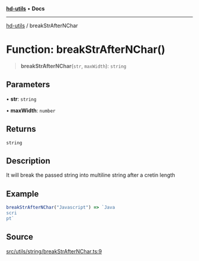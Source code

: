 [**hd-utils**](../README.md) • **Docs**

***

[hd-utils](../globals.md) / breakStrAfterNChar

# Function: breakStrAfterNChar()

> **breakStrAfterNChar**(`str`, `maxWidth`): `string`

## Parameters

• **str**: `string`

• **maxWidth**: `number`

## Returns

`string`

## Description

It will break the passed string into multiline string after a cretin length

## Example

```ts
breakStrAfterNChar("Javascript") => `Java
scri
pt`
```

## Source

[src/utils/string/breakStrAfterNChar.ts:9](https://github.com/AhmadHddad/h-utils/blob/8e9e542f98b1a43a336ce585dc8666b21b0e894d/src/utils/string/breakStrAfterNChar.ts#L9)

